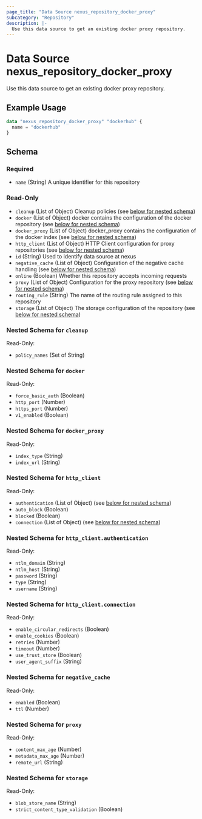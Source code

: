 ```yaml
---
page_title: "Data Source nexus_repository_docker_proxy"
subcategory: "Repository"
description: |-
  Use this data source to get an existing docker proxy repository.
---
```

# Data Source nexus_repository_docker_proxy
Use this data source to get an existing docker proxy repository.
## Example Usage
```terraform
data "nexus_repository_docker_proxy" "dockerhub" {
  name = "dockerhub"
}
```
<!-- schema generated by tfplugindocs -->
## Schema

### Required

- `name` (String) A unique identifier for this repository

### Read-Only

- `cleanup` (List of Object) Cleanup policies (see [below for nested schema](#nestedatt--cleanup))
- `docker` (List of Object) docker contains the configuration of the docker repository (see [below for nested schema](#nestedatt--docker))
- `docker_proxy` (List of Object) docker_proxy contains the configuration of the docker index (see [below for nested schema](#nestedatt--docker_proxy))
- `http_client` (List of Object) HTTP Client configuration for proxy repositories (see [below for nested schema](#nestedatt--http_client))
- `id` (String) Used to identify data source at nexus
- `negative_cache` (List of Object) Configuration of the negative cache handling (see [below for nested schema](#nestedatt--negative_cache))
- `online` (Boolean) Whether this repository accepts incoming requests
- `proxy` (List of Object) Configuration for the proxy repository (see [below for nested schema](#nestedatt--proxy))
- `routing_rule` (String) The name of the routing rule assigned to this repository
- `storage` (List of Object) The storage configuration of the repository (see [below for nested schema](#nestedatt--storage))

<a id="nestedatt--cleanup"></a>
### Nested Schema for `cleanup`

Read-Only:

- `policy_names` (Set of String)


<a id="nestedatt--docker"></a>
### Nested Schema for `docker`

Read-Only:

- `force_basic_auth` (Boolean)
- `http_port` (Number)
- `https_port` (Number)
- `v1_enabled` (Boolean)


<a id="nestedatt--docker_proxy"></a>
### Nested Schema for `docker_proxy`

Read-Only:

- `index_type` (String)
- `index_url` (String)


<a id="nestedatt--http_client"></a>
### Nested Schema for `http_client`

Read-Only:

- `authentication` (List of Object) (see [below for nested schema](#nestedobjatt--http_client--authentication))
- `auto_block` (Boolean)
- `blocked` (Boolean)
- `connection` (List of Object) (see [below for nested schema](#nestedobjatt--http_client--connection))

<a id="nestedobjatt--http_client--authentication"></a>
### Nested Schema for `http_client.authentication`

Read-Only:

- `ntlm_domain` (String)
- `ntlm_host` (String)
- `password` (String)
- `type` (String)
- `username` (String)


<a id="nestedobjatt--http_client--connection"></a>
### Nested Schema for `http_client.connection`

Read-Only:

- `enable_circular_redirects` (Boolean)
- `enable_cookies` (Boolean)
- `retries` (Number)
- `timeout` (Number)
- `use_trust_store` (Boolean)
- `user_agent_suffix` (String)



<a id="nestedatt--negative_cache"></a>
### Nested Schema for `negative_cache`

Read-Only:

- `enabled` (Boolean)
- `ttl` (Number)


<a id="nestedatt--proxy"></a>
### Nested Schema for `proxy`

Read-Only:

- `content_max_age` (Number)
- `metadata_max_age` (Number)
- `remote_url` (String)


<a id="nestedatt--storage"></a>
### Nested Schema for `storage`

Read-Only:

- `blob_store_name` (String)
- `strict_content_type_validation` (Boolean)
